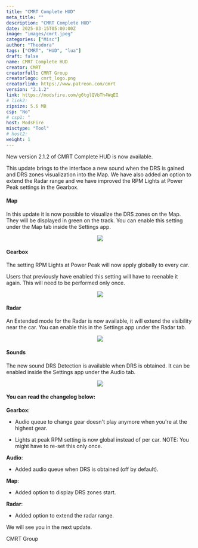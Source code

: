 ```yaml
---
title: "CMRT Complete HUD"
meta_title: ""
description: "CMRT Complete HUD"
date: 2025-03-15T05:00:00Z
image: "images/cmrt.jpeg"
categories: ["Misc"]
author: "Theodora"
tags: ["CMRT", "HUD", "lua"]
draft: false
name: CMRT Complete HUD
creator: CMRT
creatorfull: CMRT Group
creatorlogo: cmrt_logo.png
creatorlink: https://www.patreon.com/cmrt
version: "2.1.2"
link: https://modsfire.com/g6tglQVbTh4WqEI
# link2:
zipsize: 5.6 MB
csp: "No"
# csp1: "
host: ModsFire
misctype: "Tool"
# host2:
weight: 1
---
```


New version 2.1.2 of CMRT Complete HUD is now available.

This update brings to the interface a new sound when the DRS is gained and DRS zones visualization into the Map. We have also added an option to extend the Radar range and we have improved the RPM Lights at Power Peak settings in the Gearbox.

#### Map
In this update it is now possible to visualize the DRS zones on the Map. They will be displayed in green on the track. You can enable this setting under the Map tab inside the Settings app.
<center>

![](https://i.imgur.com/q7eB3cs.jpg)

</center>

#### Gearbox
The setting RPM Lights at Power Peak will now apply globally to every car.

Users that previously have enabled this setting will have to reenable it again. This will need to be performed only once.
<center>

![](https://i.imgur.com/NDLWP4Y.jpg)

</center>

#### Radar
An Extended mode for the Radar is now available, it will extend the visibility near the car. You can enable this in the Settings app under the Radar tab.
<center>

![](https://i.imgur.com/snDVqGP.jpg)

</center>

#### Sounds
The new sound DRS Detection is available when DRS is obtained. It can be enabled inside the Settings app under the Audio tab.
<center>

![](https://i.imgur.com/Xv8K1br.jpg)

</center>


#### You can read the changelog below:
**Gearbox**:

- Audio queue to change gear doesn't play anymore when you're at the highest gear.

- Lights at peak RPM setting is now global instead of per car. NOTE: You might have to re-set this only once.

**Audio**:

- Added audio queue when DRS is obtained (off by default).

**Map**:

- Added option to display DRS zones start.

**Radar**:

- Added option to extend the radar range.

We will see you in the next update.

CMRT Group